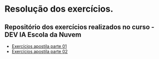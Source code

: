 # Resolução dos exercícios.
## Repositório dos exercícios realizados no curso - DEV IA Escola da Nuvem

* [Exercícios apostila parte 01](https://github.com/Wandersen99/Exercicios-DEV-IA/blob/main/exercicios_apostila.ipynb)
* [Exercícios apostila parte 02](https://github.com/Wandersen99/Exercicios-DEV-IA/blob/main/exercicio_02/exercicios_parte02.ipynb)


